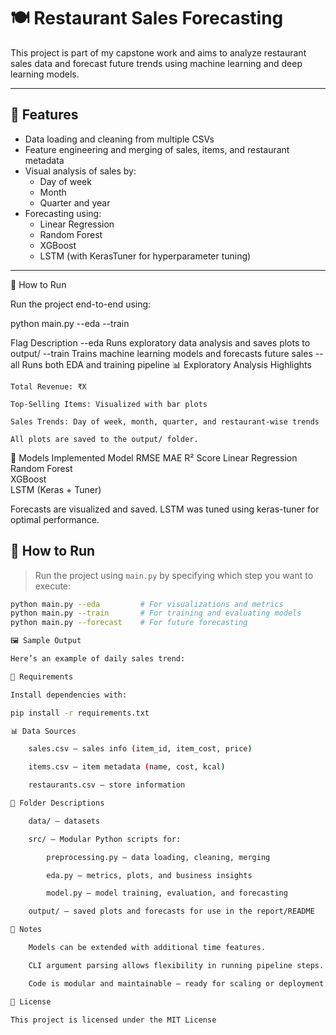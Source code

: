 # 🍽️ Restaurant Sales Forecasting

This project is part of my capstone work and aims to analyze restaurant sales data and forecast future trends using machine learning and deep learning models.

---


## 🚀 Features

- Data loading and cleaning from multiple CSVs
- Feature engineering and merging of sales, items, and restaurant metadata
- Visual analysis of sales by:
  - Day of week
  - Month
  - Quarter and year
- Forecasting using:
  - Linear Regression
  - Random Forest
  - XGBoost
  - LSTM (with KerasTuner for hyperparameter tuning)

---
🚀 How to Run

Run the project end-to-end using:

python main.py --eda --train

Flag	Description
--eda	Runs exploratory data analysis and saves plots to output/
--train	Trains machine learning models and forecasts future sales
--all	Runs both EDA and training pipeline
📊 Exploratory Analysis Highlights

    Total Revenue: ₹X

    Top-Selling Items: Visualized with bar plots

    Sales Trends: Day of week, month, quarter, and restaurant-wise trends

    All plots are saved to the output/ folder.

🤖 Models Implemented
Model	RMSE	MAE	R² Score
Linear Regression			
Random Forest			
XGBoost			
LSTM (Keras + Tuner)			

Forecasts are visualized and saved. LSTM was tuned using keras-tuner for optimal performance.
## 🧪 How to Run

> Run the project using `main.py` by specifying which step you want to execute:

```bash
python main.py --eda         # For visualizations and metrics
python main.py --train       # For training and evaluating models
python main.py --forecast    # For future forecasting

🖼️ Sample Output

Here’s an example of daily sales trend:

🔧 Requirements

Install dependencies with:

pip install -r requirements.txt

📊 Data Sources

    sales.csv — sales info (item_id, item_cost, price)

    items.csv — item metadata (name, cost, kcal)

    restaurants.csv — store information

📁 Folder Descriptions

    data/ — datasets

    src/ — Modular Python scripts for:

        preprocessing.py — data loading, cleaning, merging

        eda.py — metrics, plots, and business insights

        model.py — model training, evaluation, and forecasting

    output/ — saved plots and forecasts for use in the report/README

📌 Notes

    Models can be extended with additional time features.

    CLI argument parsing allows flexibility in running pipeline steps.

    Code is modular and maintainable — ready for scaling or deployment.

📜 License

This project is licensed under the MIT License

